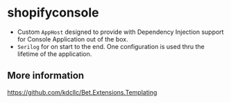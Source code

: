 ﻿# shopifyconsole

- Custom `AppHost` designed to provide with Dependency Injection support for Console Application out of the box.
- `Serilog` for on start to the end. One configuration is used thru the lifetime of the application.


## More information

https://github.com/kdcllc/Bet.Extensions.Templating
